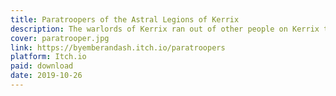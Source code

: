 ```yaml
---
title: Paratroopers of the Astral Legions of Kerrix
description: The warlords of Kerrix ran out of other people on Kerrix to conquer. They lacked access to any eldritch portals. They got lost in the non-euclidean geometries of the Labyrinth. They couldn’t quite figure out how to make a golden sail. They are, however, the best damn fallers in the galaxy, good enough to fall through the layers of space and wage war on alien soil. Maybe you got left behind when the warlords moved on. Maybe you deserted. Maybe your astral plunge was too fast or too slow. Maybe you just wanted to stay. Maybe. Maybe not. Which way is home? A background for Troika! published by the Melsonian Arts Council.
cover: paratrooper.jpg
link: https://byemberandash.itch.io/paratroopers
platform: Itch.io
paid: download
date: 2019-10-26
---
```

